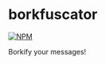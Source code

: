 # borkfuscator
[![NPM](https://nodei.co/npm/borkfuscator.png)](https://npmjs.org/package/borkfuscator)

Borkify your messages!